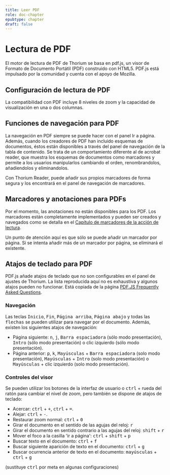 ```yaml
---
title: Leer PDF
role: doc-chapter
epubtype: chapter
draft: false
---
```


# Lectura de PDF

El motor de lectura de PDF de Thorium se basa en pdf.js, un visor de Formato de Documento Portátil (PDF) construido con HTML5. PDF.js está impulsado por la comunidad y cuenta con el apoyo de Mozilla.

## Configuración de lectura de PDF

La compatibilidad con PDF incluye 8 niveles de zoom y la capacidad de visualización en una o dos columnas.

## Funciones de navegación para PDF

La navegación en PDF siempre se puede hacer con el panel Ir a página. Además, cuando los creadores de PDF han incluido esquemas de documentos, éstos están disponibles a través del panel de navegación de la tabla de contenido. Se trata de un comportamiento diferente al de acrobat reader, que muestra los esquemas de documentos como marcadores y permite a los usuarios manipularlos cambiando el orden, renombrandolos, añadiendolos y eliminandolos.

Con Thorium Reader, puede añadir sus propios marcadores de forma segura y los encontrará en el panel de navegación de marcadores.

## Marcadores y anotaciones para PDFs

Por el momento, las anotaciones no están disponibles para los PDF. Los marcadores están completamente implementados y pueden ser creados y navegados como se detalla en el [Capítulo de marcadores de la acción de lectura](../230_bookmarks/index.xhtml).

Un punto de atención aquí es que sólo se puede añadir un marcador por página. Si se intenta añadir más de un marcador por página, se eliminará el existente.

## Atajos de teclado para PDF

PDF.js añade atajos de teclado que no son configurables en el panel de ajustes de Thorium. La lista reproducida aquí no es exhaustiva y algunos atajos pueden no funcionar. Está copiada de la página [PDF.JS Frequently Asked Questions](https://github.com/mozilla/pdf.js/wiki/Frequently-Asked-Questions#what-are-the-pdfjs-keyboard-shortcuts).

### Navegación

Las teclas <kbd>Inicio</kbd>, <kbd>Fin</kbd>, <kbd>Página arriba</kbd>, <kbd>Página abajo</kbd> y todas las <kbd>flechas</kbd> se pueden utilizar para navegar por el documento. Además, existen los siguientes atajos de navegación:

* Página siguiente: <kbd>n</kbd>, <kbd>j</kbd>, <kbd>Barra espaciadora</kbd> (sólo modo presentación), <kbd>Intro</kbd> (sólo modo presentación) o clic izquierdo (sólo modo presentación).
* Página anterior: <kbd>p</kbd>, <kbd>k</kbd>, <kbd>Mayúsculas</kbd> + <kbd>Barra espaciadora</kbd> (solo modo presentación), <kbd>Mayúsculas</kbd> + <kbd>Intro</kbd> (solo modo presentación) o <kbd>Mayúsculas</kbd> + clic izquierdo (solo modo presentación).

### Controles del visor

Se pueden utilizar los botones de la interfaz de usuario o <kbd>ctrl</kbd> + rueda del ratón para cambiar el nivel de zoom, pero también se dispone de atajos de teclado:

* Acercar: <kbd>ctrl</kbd> + <kbd>+</kbd>, <kbd>ctrl</kbd> + <kbd>=</kbd>.
* Alejar: <kbd>ctrl</kbd> + <kbd>-</kbd>.
* Restaurar zoom normal: <kbd>ctrl</kbd> + <kbd>0</kbd>
* Girar el documento en el sentido de las agujas del reloj: <kbd>r</kbd>
* Girar el documento en sentido contrario a las agujas del reloj: <kbd>shift</kbd> + <kbd>r</kbd>
* Mover el foco a la casilla 'ir a página': <kbd>ctrl</kbd> + <kbd>shift</kbd> + <kbd>p</kbd>
* Buscar texto en el documento: <kbd>ctrl</kbd> + <kbd>f</kbd>
* Buscar siguiente aparición de texto en el documento: <kbd>ctrl</kbd> + <kbd>g</kbd>
* Buscar ocurrencia anterior de texto en el documento: <kbd>mayúsculas</kbd> + <kbd>ctrl</kbd> + <kbd>g</kbd>

(sustituye <kbd>ctrl</kbd> por meta en algunas configuraciones)